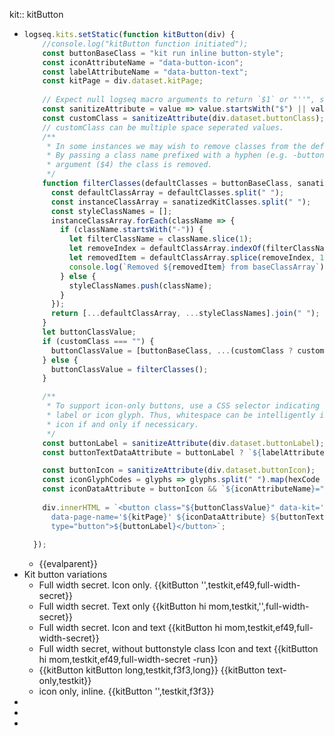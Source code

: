 kit:: kitButton

- ```javascript
  logseq.kits.setStatic(function kitButton(div) {
      //console.log("kitButton function initiated");
      const buttonBaseClass = "kit run inline button-style";
      const iconAttributeName = "data-button-icon";
      const labelAttributeName = "data-button-text";
      const kitPage = div.dataset.kitPage;
      
      // Expect null logseq macro arguments to return `$1` or "''", so filter to an empty string
      const sanitizeAttribute = value => value.startsWith("$") || value === "''" ? "" : value;
      const customClass = sanitizeAttribute(div.dataset.buttonClass);
      // customClass can be multiple space seperated values.
      /**
       * In some instances we may wish to remove classes from the default list of values.
       * By passing a class name prefixed with a hyphen (e.g. -button-style) to the class
       * argument ($4) the class is removed.
       */
      function filterClasses(defaultClasses = buttonBaseClass, sanatizedKitClasses = customClass) {
        const defaultClassArray = defaultClasses.split(" ");
        const instanceClassArray = sanatizedKitClasses.split(" ");
        const styleClassNames = [];
        instanceClassArray.forEach(className => {
          if (className.startsWith("-")) {
            let filterClassName = className.slice(1);
            let removeIndex = defaultClassArray.indexOf(filterClassName);
            let removedItem = defaultClassArray.splice(removeIndex, 1);
            console.log(`Removed ${removedItem} from baseClassArray`);
          } else {
            styleClassNames.push(className);
          }
        });
        return [...defaultClassArray, ...styleClassNames].join(" ");
      }
      let buttonClassValue;
      if (customClass === "") {
        buttonClassValue = [buttonBaseClass, ...(customClass ? customClass.split(" ") : [])].join(" ");
      } else {
        buttonClassValue = filterClasses();
      }
  
      /**
       * To support icon-only buttons, use a CSS selector indicating the presence of a text
       * label or icon glyph. Thus, whitespace can be intelligently included to pad text and 
       * icon if and only if necessicary.
       */
      const buttonLabel = sanitizeAttribute(div.dataset.buttonLabel);
      const buttonTextDataAttribute = buttonLabel ? `${labelAttributeName}="true"` : "";
  
      const buttonIcon = sanitizeAttribute(div.dataset.buttonIcon);
      const iconGlyphCodes = glyphs => glyphs.split(" ").map(hexCode => `&#x${hexCode};`).join(" ");
      const iconDataAttribute = buttonIcon && `${iconAttributeName}="${iconGlyphCodes(buttonIcon)}"`;
      
      div.innerHTML = `<button class="${buttonClassValue}" data-kit='runpage'
        data-page-name='${kitPage}' ${iconDataAttribute} ${buttonTextDataAttribute}
        type="button">${buttonLabel}</button>`;
      
    });
  ```
	- {{evalparent}}
- Kit button variations
	- Full width secret. Icon only.
	  {{kitButton '',testkit,ef49,full-width-secret}}
	- Full width secret. Text only
	  {{kitButton hi mom,testkit,'',full-width-secret}}
	- Full width secret. Icon and text
	  {{kitButton hi mom,testkit,ef49,full-width-secret}}
	- Full width secret, without buttonstyle class Icon and text
	  {{kitButton hi mom,testkit,ef49,full-width-secret -run}}
	- {{kitButton kitButton long,testkit,f3f3,long}} {{kitButton text-only,testkit}}
	- icon only, inline. {{kitButton '',testkit,f3f3}}
-
-
-